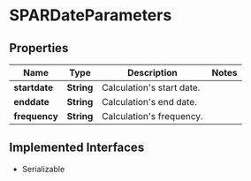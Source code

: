 

# SPARDateParameters

## Properties

Name | Type | Description | Notes
------------ | ------------- | ------------- | -------------
**startdate** | **String** | Calculation&#39;s start date. | 
**enddate** | **String** | Calculation&#39;s end date. | 
**frequency** | **String** | Calculation&#39;s frequency. | 


## Implemented Interfaces

* Serializable


